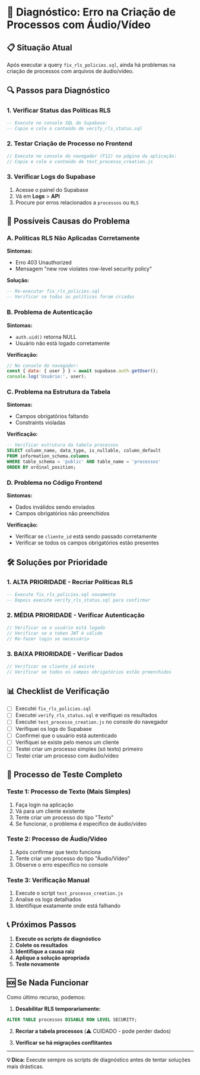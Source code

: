 # 🔧 Diagnóstico: Erro na Criação de Processos com Áudio/Vídeo

## 📋 Situação Atual
Após executar a query `fix_rls_policies.sql`, ainda há problemas na criação de processos com arquivos de áudio/vídeo.

## 🔍 Passos para Diagnóstico

### 1. Verificar Status das Políticas RLS
```sql
-- Execute no console SQL do Supabase:
-- Copie e cole o conteúdo de verify_rls_status.sql
```

### 2. Testar Criação de Processo no Frontend
```javascript
// Execute no console do navegador (F12) na página da aplicação:
// Copie e cole o conteúdo de test_processo_creation.js
```

### 3. Verificar Logs do Supabase
1. Acesse o painel do Supabase
2. Vá em **Logs** > **API**
3. Procure por erros relacionados a `processos` ou `RLS`

## 🚨 Possíveis Causas do Problema

### A. Políticas RLS Não Aplicadas Corretamente
**Sintomas:**
- Erro 403 Unauthorized
- Mensagem "new row violates row-level security policy"

**Solução:**
```sql
-- Re-executar fix_rls_policies.sql
-- Verificar se todas as políticas foram criadas
```

### B. Problema de Autenticação
**Sintomas:**
- `auth.uid()` retorna NULL
- Usuário não está logado corretamente

**Verificação:**
```javascript
// No console do navegador:
const { data: { user } } = await supabase.auth.getUser();
console.log('Usuário:', user);
```

### C. Problema na Estrutura da Tabela
**Sintomas:**
- Campos obrigatórios faltando
- Constraints violadas

**Verificação:**
```sql
-- Verificar estrutura da tabela processos
SELECT column_name, data_type, is_nullable, column_default
FROM information_schema.columns 
WHERE table_schema = 'public' AND table_name = 'processos'
ORDER BY ordinal_position;
```

### D. Problema no Código Frontend
**Sintomas:**
- Dados inválidos sendo enviados
- Campos obrigatórios não preenchidos

**Verificação:**
- Verificar se `cliente_id` está sendo passado corretamente
- Verificar se todos os campos obrigatórios estão presentes

## 🛠️ Soluções por Prioridade

### 1. **ALTA PRIORIDADE** - Recriar Políticas RLS
```sql
-- Execute fix_rls_policies.sql novamente
-- Depois execute verify_rls_status.sql para confirmar
```

### 2. **MÉDIA PRIORIDADE** - Verificar Autenticação
```javascript
// Verificar se o usuário está logado
// Verificar se o token JWT é válido
// Re-fazer login se necessário
```

### 3. **BAIXA PRIORIDADE** - Verificar Dados
```javascript
// Verificar se cliente_id existe
// Verificar se todos os campos obrigatórios estão preenchidos
```

## 📊 Checklist de Verificação

- [ ] Executei `fix_rls_policies.sql`
- [ ] Executei `verify_rls_status.sql` e verifiquei os resultados
- [ ] Executei `test_processo_creation.js` no console do navegador
- [ ] Verifiquei os logs do Supabase
- [ ] Confirmei que o usuário está autenticado
- [ ] Verifiquei se existe pelo menos um cliente
- [ ] Testei criar um processo simples (só texto) primeiro
- [ ] Testei criar um processo com áudio/vídeo

## 🔄 Processo de Teste Completo

### Teste 1: Processo de Texto (Mais Simples)
1. Faça login na aplicação
2. Vá para um cliente existente
3. Tente criar um processo do tipo "Texto"
4. Se funcionar, o problema é específico de áudio/vídeo

### Teste 2: Processo de Áudio/Vídeo
1. Após confirmar que texto funciona
2. Tente criar um processo do tipo "Áudio/Vídeo"
3. Observe o erro específico no console

### Teste 3: Verificação Manual
1. Execute o script `test_processo_creation.js`
2. Analise os logs detalhados
3. Identifique exatamente onde está falhando

## 📞 Próximos Passos

1. **Execute os scripts de diagnóstico**
2. **Colete os resultados**
3. **Identifique a causa raiz**
4. **Aplique a solução apropriada**
5. **Teste novamente**

## 🆘 Se Nada Funcionar

Como último recurso, podemos:

1. **Desabilitar RLS temporariamente:**
```sql
ALTER TABLE processos DISABLE ROW LEVEL SECURITY;
```

2. **Recriar a tabela processos** (⚠️ CUIDADO - pode perder dados)

3. **Verificar se há migrações conflitantes**

---

**💡 Dica:** Execute sempre os scripts de diagnóstico antes de tentar soluções mais drásticas.